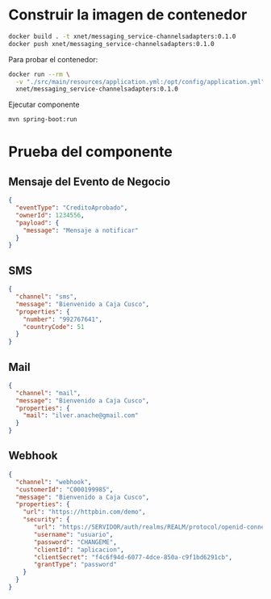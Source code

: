 
# Construir la imagen de contenedor

```sh
docker build . -t xnet/messaging_service-channelsadapters:0.1.0
docker push xnet/messaging_service-channelsadapters:0.1.0
```

Para probar el contenedor:

```sh
docker run --rm \
  -v "./src/main/resources/application.yml:/opt/config/application.yml" \
  xnet/messaging_service-channelsadapters:0.1.0
```

Ejecutar componente

```sh
mvn spring-boot:run
```

# Prueba del componente

## Mensaje del Evento de Negocio

```json
{
  "eventType": "CreditoAprobado",
  "ownerId": 1234556,
  "payload": {
    "message": "Mensaje a notificar"
  }
}
```

## SMS

```json
{
  "channel": "sms",
  "message": "Bienvenido a Caja Cusco",
  "properties": {
    "number": "992767641",
    "countryCode": 51
  }
}
```

## Mail

```json
{
  "channel": "mail",
  "message": "Bienvenido a Caja Cusco",
  "properties": {
    "mail": "ilver.anache@gmail.com"
  }
}
```

## Webhook

```json
{
  "channel": "webhook",
  "customerId": "C000199985",
  "message": "Bienvenido a Caja Cusco",
  "properties": {
    "url": "https://httpbin.com/demo",
    "security": {
       "url": "https://SERVIDOR/auth/realms/REALM/protocol/openid-connect/token",
       "username": "usuario",
       "password": "CHANGEME",
       "clientId": "aplicacion",
       "clientSecret": "f4c6f94d-6077-4dce-850a-c9f1bd6291cb",
       "grantType": "password"
    }
  }
}
```